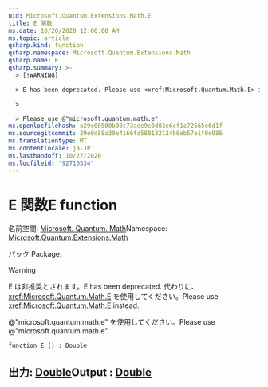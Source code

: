 ```yaml
---
uid: Microsoft.Quantum.Extensions.Math.E
title: E 関数
ms.date: 10/26/2020 12:00:00 AM
ms.topic: article
qsharp.kind: function
qsharp.namespace: Microsoft.Quantum.Extensions.Math
qsharp.name: E
qsharp.summary: >-
  > [!WARNING]

  > E has been deprecated. Please use <xref:Microsoft.Quantum.Math.E> instead.

  >

  > Please use @"microsoft.quantum.math.e".
ms.openlocfilehash: a29e08500b08c73aee9c0d83e6cf1c72565e6d1f
ms.sourcegitcommit: 29e0d88a30e4166fa580132124b0eb57e1f0e986
ms.translationtype: MT
ms.contentlocale: ja-JP
ms.lasthandoff: 10/27/2020
ms.locfileid: "92710334"
---
```

# <a name="e-function"></a><span data-ttu-id="d04b3-102">E 関数</span><span class="sxs-lookup"><span data-stu-id="d04b3-102">E function</span></span>

<span data-ttu-id="d04b3-103">名前空間: [Microsoft. Quantum. Math](xref:Microsoft.Quantum.Extensions.Math)</span><span class="sxs-lookup"><span data-stu-id="d04b3-103">Namespace: [Microsoft.Quantum.Extensions.Math](xref:Microsoft.Quantum.Extensions.Math)</span></span>

<span data-ttu-id="d04b3-104">パック [](https://nuget.org/packages/)</span><span class="sxs-lookup"><span data-stu-id="d04b3-104">Package: [](https://nuget.org/packages/)</span></span>


> [!WARNING]
> <span data-ttu-id="d04b3-105">E は非推奨とされます。</span><span class="sxs-lookup"><span data-stu-id="d04b3-105">E has been deprecated.</span></span> <span data-ttu-id="d04b3-106">代わりに、<xref:Microsoft.Quantum.Math.E> を使用してください。</span><span class="sxs-lookup"><span data-stu-id="d04b3-106">Please use <xref:Microsoft.Quantum.Math.E> instead.</span></span>
>
> <span data-ttu-id="d04b3-107">@"microsoft.quantum.math.e" を使用してください。</span><span class="sxs-lookup"><span data-stu-id="d04b3-107">Please use @"microsoft.quantum.math.e".</span></span>



```qsharp
function E () : Double
```


## <a name="output--double"></a><span data-ttu-id="d04b3-108">出力: [Double](xref:microsoft.quantum.lang-ref.double)</span><span class="sxs-lookup"><span data-stu-id="d04b3-108">Output : [Double](xref:microsoft.quantum.lang-ref.double)</span></span>

